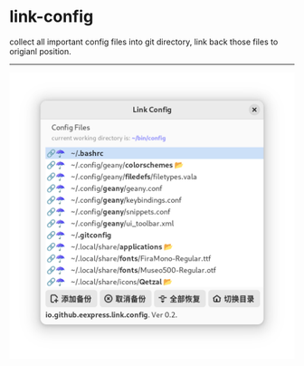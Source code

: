 # link-config
collect all important config files into git directory, link back those files to origianl position.

---

![](/img/link-config.adw.png)

